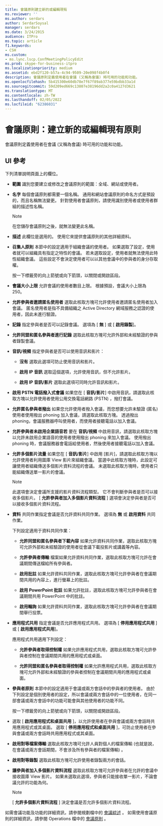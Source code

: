 ```yaml
---
title: 會議原則建立新的或編輯現有
ms.reviewer: ''
ms.author: serdars
author: SerdarSoysal
manager: serdars
ms.date: 3/24/2015
audience: ITPro
ms.topic: article
f1.keywords:
- CSH
ms.custom:
- ms.lync.lscp.ConfMeetingPolicyEdit
ms.prod: skype-for-business-itpro
ms.localizationpriority: medium
ms.assetid: ebd2f120-b57a-4c94-9509-20e098f4b0f4
description: 會議原則定義使用者在會議 (又稱為會議) 時可用的功能和功能。
ms.openlocfilehash: 5b415300e60db78e7f67f89ab377e59bdbb33a1d
ms.sourcegitcommit: 59d209ed669c13807e38196dd2a2c0a4127d3621
ms.translationtype: MT
ms.contentlocale: zh-TW
ms.lasthandoff: 02/05/2022
ms.locfileid: "62386031"
---
```

# <a name="conferencing-policy-create-new-or-edit-existing"></a>會議原則：建立新的或編輯現有原則

會議原則定義使用者在會議 (又稱為會議) 時可用的功能和功能。

## <a name="ui-reference"></a>UI 參考

下列清單說明頁面上的欄位。

- **範圍** 識別您要建立或修改之會議原則的範圍：全域、網站或使用者。

- **名字** 每個會議原則都需要一個名稱。 通用和網站會議原則的命名方式是預設的，而且名稱無法變更。 針對使用者會議原則，請使用識別使用者或使用者群組的描述性名稱。

    > [!NOTE]
    > 在您儲存會議原則之後，就無法變更此名稱。

- **描述** 此欄位是選用的。 使用它來提供會議原則的其他詳細資料。

- **召集人原則** 本節中的設定適用于組織會議的使用者。 如果選取了設定，使用者就可以組織具有指定之特性的會議。 若未選取設定，使用者就無法使用此特性組織會議。 這些設定不會決定使用者可以以其他會議中的參與者的身分存取權。

    按一下標籤旁的向上箭號或向下箭頭，以關閉或開啟區段。

- **會議大小上限** 允許會議的使用者數目上限。 根據預設，會議大小上限為250。

- **允許參與者邀請匿名使用者** 選取此核取方塊可允許使用者邀請匿名使用者加入會議。 匿名使用者是指不具備組織之 Active Directory 網域服務之認證的使用者，因此未進行驗證。

- **記錄** 指定參與者是否可以記錄會議。 選項為 [ **無** ] 或 [ **啟用錄製**]。

- **允許同盟和匿名參與者進行記錄** 選取此核取方塊可允許外部和未經驗證的參與者錄製會議。

- **音訊/視頻** 指定參與者是否可以使用音訊和影片：

  - **沒有** 選取此選項可防止使用音訊和影片。

  - **啟用 IP 音訊** 選取這個選項，允許使用音訊，但不允許影片。

  - **啟用 IP 音訊/影片** 選取此選項可同時允許音訊和影片。

- **啟用 PSTN 電話撥入式會議** 如果您在 [ **音訊/影片**] 中啟用音訊，請選取此核取方塊以允許使用者使用公用交換電話網路 (PSTN) ，撥打會議。

- **允許匿名參與者撥出** 如果您允許使用者撥入會議，而您想要允許未驗證 (匿名) 使用者使用撥出 phoning 加入會議，請選取此核取方塊。 透過撥出 phoning，會議服務器呼叫使用者，而使用者接聽電話以加入會議。

- **允許參與者未啟用企業語音若** 要在 **音訊/視頻** 中啟用音訊，請選取此核取方塊以允許未啟用企業語音的使用者使用撥出 phoning 來加入會議。 使用撥出 phoning 時，會議服務器會電話給使用者，然後使用者接聽電話以加入會議。

- **允許多個影片流量** 如果您在 [ **音訊/影片**] 中啟用 [影片]，請選取此核取方塊以允許使用者利用圖庫 View 影片來組織會議。 當選中此核取方塊時，此設定可讓使用者組織傳送多個影片資料流程的會議。 未選取此核取方塊時，使用者只能組織傳送單一影片的會議。

    > [!NOTE]
    > 此選項會決定會議所支援的影片資料流程類型。 它不會判斷參與者是否可以接收多個影片。 [ **允許參與者加入多個影片資料流程** ] 選項會決定參與者是否可以接收多個影片資料流程。

- **資料** 共同作業指定會議是否允許資料共同作業。 選項為 **無** 或 **啟用資料** 共同作業。

    下列設定適用于資料共同作業：

  - **允許同盟和匿名參與者下載內容** 如果允許資料共同作業，選取此核取方塊可允許外部和未經驗證的使用者從會議下載投影片或講義等內容。

  - **允許參與者傳輸** 檔案如果允許資料共同作業，選取此核取方塊可允許在會議期間傳送檔給所有參與者。

  - **啟用批註** 如果允許資料共同作業，選取此核取方塊可允許參與者在會議期間共用的內容上，進行螢幕上的批註。

  - **啟用 PowerPoint 批註** 如果允許批註，選取此核取方塊可允許參與者在會議期間共用 PowerPoint 中的批註。

  - **啟用輪詢** 如果允許資料共同作業，選取此核取方塊可允許參與者在會議期間舉行投票。

- **應用程式共用** 指定會議是否允許應用程式共用。 選項為 [ **停用應用程式共用** ] 或 [ **啟用應用程式共用**]。

    應用程式共用適用下列設定：

  - **允許參與者取得控制權** 如果允許應用程式共用，選取此核取方塊可允許參與者控制在會議期間共用的應用程式或桌面。

  - **允許同盟和匿名參與者取得控制權** 如果允許應用程式共用，選取此核取方塊可允許外部和未經驗證的參與者控制在會議期間共用的應用程式或桌面。

- **參與者原則** 本節中的設定適用于會議或兩方會話中的參與者的使用者。 由於下列設定是個別使用者的設定，所以會議或兩方會話中的一位使用者，在同一部會議或兩方會話中的功能可能會與其他使用者的功能不同。

    按一下標籤旁的向上箭號或向下箭頭，以關閉或開啟區段。

- 選取 [ **啟用應用程式和桌面共用** ]，以允許使用者在參與會議或兩方會話時共用應用程式或其桌面。 選取 [ **停用應用程式和桌面共用** ]，可防止使用者在參與會議或兩方會話時共用應用程式或其桌面。

- **啟用對等檔案傳輸** 選取此核取方塊可允許人員對個人的檔案傳輸 (也就是說，在會議或兩方會話期間，不會涉及所有參與者的檔案傳輸) 。

- **啟用對等錄製** 選取此核取方塊可允許使用者錄製兩方的會話。

- **讓參與者加入多個影片資料流程** 選取此核取方塊可允許參與者在允許的會議中接收圖庫 View 影片。 如果未選取此選項，參與者只能接收單一影片，不論會議允許的功能為何。

    > [!NOTE]
    > [ **允許多個影片資料流程** ] 決定會議是否允許多個影片資料流程。

如需會議功能及功能的詳細資訊，請參閱規劃檔中的 [會議綜述](/previous-versions/office/lync-server-2013/lync-server-2013-overview-of-conferencing) 。 如需使用會議原則的詳細資訊，請參閱 Operations 檔中的 [會議原則](/previous-versions/office/lync-server-2013/lync-server-2013-conferencing-policies) 。